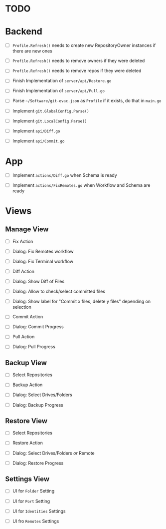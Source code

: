 
# TODO


# Backend

- [ ] `Profile.Refresh()` needs to create new RepositoryOwner instances if there are new ones
- [ ] `Profile.Refresh()` needs to remove owners if they were deleted
- [ ] `Profile.Refresh()` needs to remove repos if they were deleted

- [ ] Finish Implementation of `server/api/Restore.go`
- [ ] Finish Implementation of `server/api/Pull.go`


- [ ] Parse `~/Software/git-evac.json` as `Profile` if it exists, do that in `main.go`
- [ ] Implement `git.GlobalConfig.Parse()`
- [ ] Implement `git.LocalConfig.Parse()`

- [ ] Implement `api/Diff.go`
- [ ] Implement `api/Commit.go`


# App

- [ ] Implement `actions/Diff.go` when Schema is ready
- [ ] Implement `actions/FixRemotes.go` when Workflow and Schema are ready


# Views

## Manage View

- [ ] Fix Action
- [ ] Dialog: Fix Remotes workflow
- [ ] Dialog: Fix Terminal workflow

- [ ] Diff Action
- [ ] Dialog: Show Diff of Files
- [ ] Dialog: Allow to check/select committed files
- [ ] Dialog: Show label for "Commit x files, delete y files" depending on selection

- [ ] Commit Action
- [ ] Dialog: Commit Progress

- [ ] Pull Action
- [ ] Dialog: Pull Progress


## Backup View

- [ ] Select Repositories
- [ ] Backup Action
- [ ] Dialog: Select Drives/Folders
- [ ] Dialog: Backup Progress


## Restore View

- [ ] Select Repositories
- [ ] Restore Action
- [ ] Dialog: Select Drives/Folders _or_ Remote
- [ ] Dialog: Restore Progress


## Settings View

- [ ] UI for `Folder` Setting
- [ ] UI for `Port` Setting
- [ ] UI for `Identities` Settings
- [ ] UI fro `Remotes` Settings

